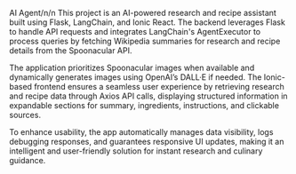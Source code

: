AI Agent/n/n
This project is an AI-powered research and recipe assistant built using Flask, LangChain, and Ionic React. The backend leverages Flask to handle API requests and integrates LangChain's AgentExecutor to process queries by fetching Wikipedia summaries for research and recipe details from the Spoonacular API.

The application prioritizes Spoonacular images when available and dynamically generates images using OpenAI’s DALL·E if needed. The Ionic-based frontend ensures a seamless user experience by retrieving research and recipe data through Axios API calls, displaying structured information in expandable sections for summary, ingredients, instructions, and clickable sources.

To enhance usability, the app automatically manages data visibility, logs debugging responses, and guarantees responsive UI updates, making it an intelligent and user-friendly solution for instant research and culinary guidance. 

